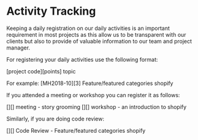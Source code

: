 # Activity Tracking

Keeping a daily registration on our daily activities is an important requirement in most projects as this allow us to be transparent with our clients but also to provide of valuable information to our team and project manager.

For registering your daily activities use the following format:

[project code][points] topic

For example: [MH2018-10][3] Feature/featured categories shopify

If you attended a meeting  or workshop you can register it as follows:

[][] meeting - story grooming
[][] workshop - an introduction to shopify

Similarly, if you are doing code review:

[][] Code Review - Feature/featured categories shopify
